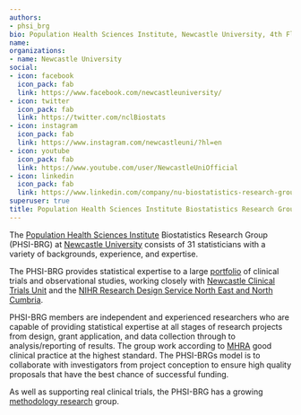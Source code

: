 ```yaml
---
authors:
- phsi_brg
bio: Population Health Sciences Institute, Newcastle University, 4th Floor Ridley Building 1, Queen Victoria Road, Newcastle upon Tyne NE1 7RU, UK
name: 
organizations:
- name: Newcastle University
social:
- icon: facebook
  icon_pack: fab
  link: https://www.facebook.com/newcastleuniversity/
- icon: twitter
  icon_pack: fab
  link: https://twitter.com/nclBiostats
- icon: instagram
  icon_pack: fab
  link: https://www.instagram.com/newcastleuni/?hl=en
- icon: youtube
  icon_pack: fab
  link: https://www.youtube.com/user/NewcastleUniOfficial
- icon: linkedin
  icon_pack: fab
  link: https://www.linkedin.com/company/nu-biostatistics-research-group/
superuser: true
title: Population Health Sciences Institute Biostatistics Research Group
---
```


The [Population Health Sciences Institute](https://www.ncl.ac.uk/medical-sciences/research/institutes/population-health/) Biostatistics Research Group (PHSI-BRG) at [Newcastle University](https://www.ncl.ac.uk/) consists of 31 statisticians with a variety of backgrounds, experience, and expertise. 

The PHSI-BRG provides statistical expertise to a large [portfolio](/projects/) of clinical trials and observational studies, working closely with [Newcastle Clinical Trials Unit](https://www.ncl.ac.uk/nctu/) and the [NIHR Research Design Service North East and North Cumbria](https://rds-ne.nihr.ac.uk/).

PHSI-BRG members are independent and experienced researchers who are capable of providing statistical expertise at all stages of research projects from design, grant application, and data collection through to analysis/reporting of results.
The group work according to [MHRA](https://www.gov.uk/government/organisations/medicines-and-healthcare-products-regulatory-agency) good clinical practice at the highest standard.
The PHSI-BRGs model is to collaborate with investigators from project conception to ensure high quality proposals that have the best chance of successful funding.

As well as supporting real clinical trials, the PHSI-BRG has a growing [methodology research](/methodology_research/overview/) group.
